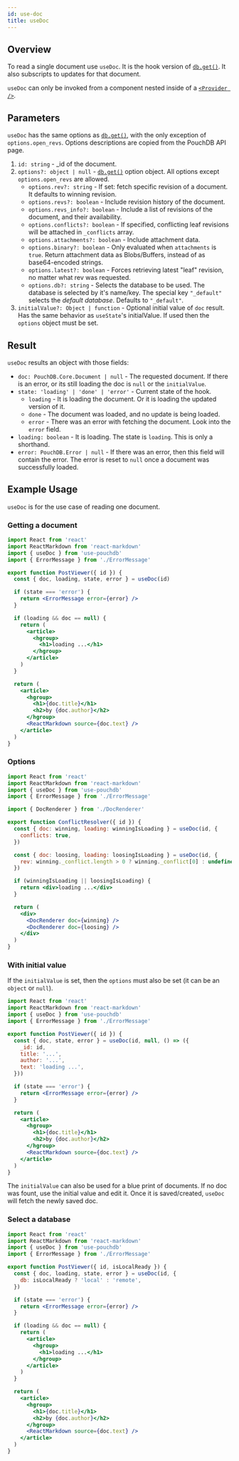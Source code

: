 ```yaml
---
id: use-doc
title: useDoc
---
```


## Overview

To read a single document use `useDoc`. It is the hook version of
[`db.get()`](https://pouchdb.com/api.html#fetch_document). It also subscripts to updates for that document.

`useDoc` can only be invoked from a component nested inside of a [`<Provider />`](./provider.md).

## Parameters

`useDoc` has the same options as [`db.get()`](https://pouchdb.com/api.html#fetch_document), with the only exception
of `options.open_revs`. Options descriptions are copied from the PouchDB API page.

1. `id: string` - \_id of the document.
2. `options?: object | null` - [`db.get()`](https://pouchdb.com/api.html#fetch_document) option object. All options
   except `options.open_revs` are allowed.
   - `options.rev?: string` - If set: fetch specific revision of a document. It defaults to winning revision.
   - `options.revs?: boolean` - Include revision history of the document.
   - `options.revs_info?: boolean` - Include a list of revisions of the document, and their availability.
   - `options.conflicts?: boolean` - If specified, conflicting leaf revisions will be attached in `_conflicts`
     array.
   - `options.attachments?: boolean` - Include attachment data.
   - `options.binary?: boolean` - Only evaluated when `attachments` is `true`. Return attachment data as
     Blobs/Buffers, instead of as base64-encoded strings.
   - `options.latest?: boolean` - Forces retrieving latest "leaf" revision, no matter what rev was requested.
   - `options.db?: string` - Selects the database to be used. The database is selected by it's name/key.
     The special key `"_default"` selects the _default database_. Defaults to `"_default"`.
3. `initialValue?: Object | function` - Optional initial value of `doc` result. Has the same behavior as
   `useState`'s initialValue. If used then the `options` object must be set.

## Result

`useDoc` results an object with those fields:

- `doc: PouchDB.Core.Document | null` - The requested document. If there is an error, or its still loading the doc
  is `null` or the `initialValue`.
- `state: 'loading' | 'done' | 'error'` - Current state of the hook.
  - `loading` - It is loading the document. Or it is loading the updated version of it.
  - `done` - The document was loaded, and no update is being loaded.
  - `error` - There was an error with fetching the document. Look into the `error` field.
- `loading: boolean` - It is loading. The state is `loading`. This is only a shorthand.
- `error: PouchDB.Error | null` - If there was an error, then this field will contain the error. The error is reset
  to `null` once a document was successfully loaded.

## Example Usage

`useDoc` is for the use case of reading one document.

### Getting a document

```jsx
import React from 'react'
import ReactMarkdown from 'react-markdown'
import { useDoc } from 'use-pouchdb'
import { ErrorMessage } from './ErrorMessage'

export function PostViewer({ id }) {
  const { doc, loading, state, error } = useDoc(id)

  if (state === 'error') {
    return <ErrorMessage error={error} />
  }

  if (loading && doc == null) {
    return (
      <article>
        <hgroup>
          <h1>loading ...</h1>
        </hgroup>
      </article>
    )
  }

  return (
    <article>
      <hgroup>
        <h1>{doc.title}</h1>
        <h2>by {doc.author}</h2>
      </hgroup>
      <ReactMarkdown source={doc.text} />
    </article>
  )
}
```

### Options

```jsx
import React from 'react'
import ReactMarkdown from 'react-markdown'
import { useDoc } from 'use-pouchdb'
import { ErrorMessage } from './ErrorMessage'

import { DocRenderer } from './DocRenderer'

export function ConflictResolver({ id }) {
  const { doc: winning, loading: winningIsLoading } = useDoc(id, {
    conflicts: true,
  })

  const { doc: loosing, loading: loosingIsLoading } = useDoc(id, {
    rev: winning._conflict.length > 0 ? winning._conflict[0] : undefined,
  })

  if (winningIsLoading || loosingIsLoading) {
    return <div>loading ...</div>
  }

  return (
    <div>
      <DocRenderer doc={winning} />
      <DocRenderer doc={loosing} />
    </div>
  )
}
```

### With initial value

If the `initialValue` is set, then the `options` must also be set (it can be an `object` or `null`).

```jsx
import React from 'react'
import ReactMarkdown from 'react-markdown'
import { useDoc } from 'use-pouchdb'
import { ErrorMessage } from './ErrorMessage'

export function PostViewer({ id }) {
  const { doc, state, error } = useDoc(id, null, () => ({
    _id: id,
    title: '...',
    author: '...',
    text: 'loading ...',
  }))

  if (state === 'error') {
    return <ErrorMessage error={error} />
  }

  return (
    <article>
      <hgroup>
        <h1>{doc.title}</h1>
        <h2>by {doc.author}</h2>
      </hgroup>
      <ReactMarkdown source={doc.text} />
    </article>
  )
}
```

The `initialValue` can also be used for a blue print of documents. If no doc was fount, use the
initial value and edit it. Once it is saved/created, `useDoc` will fetch the newly saved doc.

### Select a database

```jsx
import React from 'react'
import ReactMarkdown from 'react-markdown'
import { useDoc } from 'use-pouchdb'
import { ErrorMessage } from './ErrorMessage'

export function PostViewer({ id, isLocalReady }) {
  const { doc, loading, state, error } = useDoc(id, {
    db: isLocalReady ? 'local' : 'remote',
  })

  if (state === 'error') {
    return <ErrorMessage error={error} />
  }

  if (loading && doc == null) {
    return (
      <article>
        <hgroup>
          <h1>loading ...</h1>
        </hgroup>
      </article>
    )
  }

  return (
    <article>
      <hgroup>
        <h1>{doc.title}</h1>
        <h2>by {doc.author}</h2>
      </hgroup>
      <ReactMarkdown source={doc.text} />
    </article>
  )
}
```
